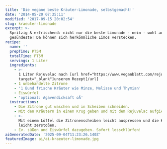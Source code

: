 ```yaml
---
title: 'Die vegane beste Kräuter-Limonade, selbstgemacht!'
date: '2014-05-20 07:35:11'
modified: '2017-09-15 20:02:54'
slug: kraeuter-limonade
excerpt: >-
  Spritzig & erfrischend: nicht nur die beste Limonade - nein - wohl auch die
  gesündeste! Da können sich herkömmliche Limos verstecken. 
recipe:
  name: ''
  prepTime: PT5M
  totalTime: PT5M
  servings: 1 Liter
  ingredients:
    - >-
      1 Liter Rejuvelac nach [url href="https://www.veganblatt.com/rejuvelac"
      target="_blank"]unserem Rezept[/url]
    - 1 unbehandelte Zitrone
    - '1 Bund frische Kräuter wie Minze, Melisse und Thymian'
    - Eiswürfel
    - 'optional: Agavendicksaft oÄ'
  instructions:
    - Die Zitrone gut waschen und in Scheiben schneiden.
    - Mit den Kräutern in einen Krug geben und mit dem Rejuvelac aufgießen.
    - >-
      Mit einem Löffel die Zitronenscheiben leicht auspressen und die Kräuter
      leicht zerstoßen.
    - Ev. süßen und Eiswürfel dazugeben. Sofort losschlürfen!
aiGeneratedDate: '2025-09-04T11:23:26.140Z'
featuredImage: ai/ai-kraeuter-limonade.jpg
---
```


